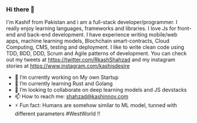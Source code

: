 ### Hi there 👋

I'm Kashif from Pakistan and i am a full-stack developer/programmer. I really enjoy learning languages, frameworks and libraries. I love Js for front-end and back-end development. I have experience writing mobile/web apps, machine learning models, Blochchain smart-contracts, Cloud Computing, CMS, testing and deployment. I like to write clean code using TDD, BDD, DDD, Scrum and Agile patterns of development. You can check out my tweets at https://twitter.com/RkashShahzad and my instagram stories at https://www.instagram.com/kashisdesire

- 🔭 I’m currently working on My own Startup
- 🌱 I’m currently learning Rust and Golang
- 👯 I’m looking to collaborate on deep learning models and JS devstacks
- 📫 How to reach me: shahzad@kashinnov.com
- ⚡ Fun fact: Humans are somehow similar to ML model, tunned with different parameters #WestWorld !!
